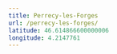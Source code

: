 ```yaml
---
title: Perrecy-les-Forges
url: /perrecy-les-forges/
latitude: 46.614866600000006
longitude: 4.2147761
---
```

